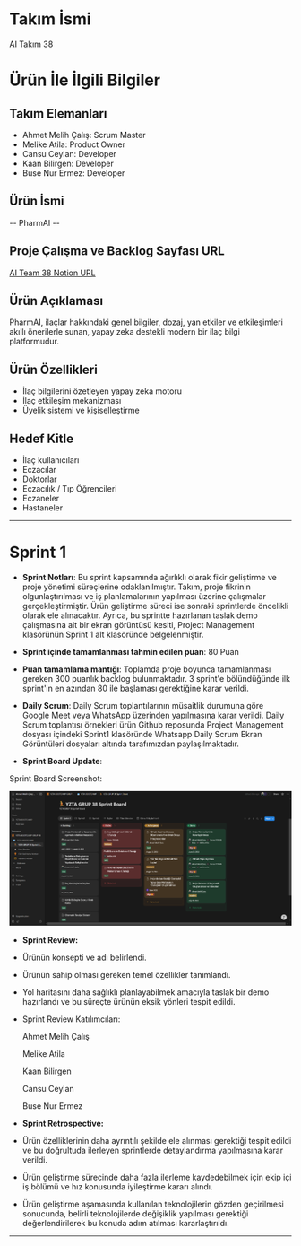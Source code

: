 # **Takım İsmi**

AI Takım 38

# Ürün İle İlgili Bilgiler
## Takım Elemanları
- Ahmet Melih Çalış: Scrum Master
- Melike Atila: Product Owner
- Cansu Ceylan: Developer
- Kaan Bilirgen: Developer
- Buse Nur Ermez: Developer
## Ürün İsmi

-- PharmAI --

## Proje Çalışma ve Backlog Sayfası URL
[AI Team 38 Notion URL](https://www.notion.so/YZTA-BOOTCAMP-219b335bd7e2802c97ffdd41cc733621?source=copy_link)

## Ürün Açıklaması
PharmAI, ilaçlar hakkındaki genel bilgiler, dozaj, yan etkiler ve etkileşimleri akıllı önerilerle sunan, yapay zeka destekli modern bir ilaç bilgi platformudur.

## Ürün Özellikleri
- İlaç bilgilerini özetleyen yapay zeka motoru
- İlaç etkileşim mekanizması
- Üyelik sistemi ve kişiselleştirme

## Hedef Kitle

- İlaç kullanıcıları
- Eczacılar
- Doktorlar
- Eczacılık / Tıp Öğrencileri
- Eczaneler
- Hastaneler

---

# Sprint 1

- **Sprint Notları**: Bu sprint kapsamında ağırlıklı olarak fikir geliştirme ve proje yönetimi süreçlerine odaklanılmıştır. Takım, proje fikrinin olgunlaştırılması ve iş planlamalarının yapılması üzerine çalışmalar gerçekleştirmiştir. Ürün geliştirme süreci ise sonraki sprintlerde öncelikli olarak ele alınacaktır. Ayrıca, bu sprintte hazırlanan taslak demo çalışmasına ait bir ekran görüntüsü kesiti, Project Management klasörünün Sprint 1 alt klasöründe belgelenmiştir.

- **Sprint içinde tamamlanması tahmin edilen puan**: 80 Puan

- **Puan tamamlama mantığı**: Toplamda proje boyunca tamamlanması gereken 300 puanlık backlog bulunmaktadır. 3 sprint'e bölündüğünde ilk sprint'in en azından 80 ile başlaması gerektiğine karar verildi.

- **Daily Scrum**: Daily Scrum toplantılarının müsaitlik durumuna göre Google Meet veya WhatsApp üzerinden yapılmasına karar verildi. Daily Scrum toplantısı örnekleri ürün Github reposunda Project Management dosyası içindeki Sprint1 klasöründe Whatsapp Daily Scrum Ekran Görüntüleri dosyaları altında tarafımızdan paylaşılmaktadır.

- **Sprint Board Update**:

Sprint Board Screenshot: 

![Backlog 1](https://github.com/ahmetmelihcalis/PharmAI/blob/bb3c7f41406cf03115a5d94d7ed426476f9dc845/Project%20Management/Sprint1/Sprint%201%20-%20Sprint%20Board%20-%20Notion.png?raw=true)

- **Sprint Review:**

- Ürünün konsepti ve adı belirlendi.

- Ürünün sahip olması gereken temel özellikler tanımlandı.

- Yol haritasını daha sağlıklı planlayabilmek amacıyla taslak bir demo hazırlandı ve bu süreçte ürünün eksik yönleri tespit edildi.

- Sprint Review Katılımcıları:

  Ahmet Melih Çalış

  Melike Atila

  Kaan Bilirgen

  Cansu Ceylan

  Buse Nur Ermez

- **Sprint Retrospective:**

- Ürün özelliklerinin daha ayrıntılı şekilde ele alınması gerektiği tespit edildi ve bu doğrultuda ilerleyen sprintlerde detaylandırma yapılmasına karar verildi.

- Ürün geliştirme sürecinde daha fazla ilerleme kaydedebilmek için ekip içi iş bölümü ve hız konusunda iyileştirme kararı alındı.

- Ürün geliştirme aşamasında kullanılan teknolojilerin gözden geçirilmesi sonucunda, belirli teknolojilerde değişiklik yapılması gerektiği değerlendirilerek bu konuda adım atılması kararlaştırıldı.
 
---
